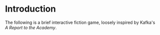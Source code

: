 # Introduction

The following is a brief interactive fiction game, loosely inspired by Kafka's *A Report to the Academy*.

